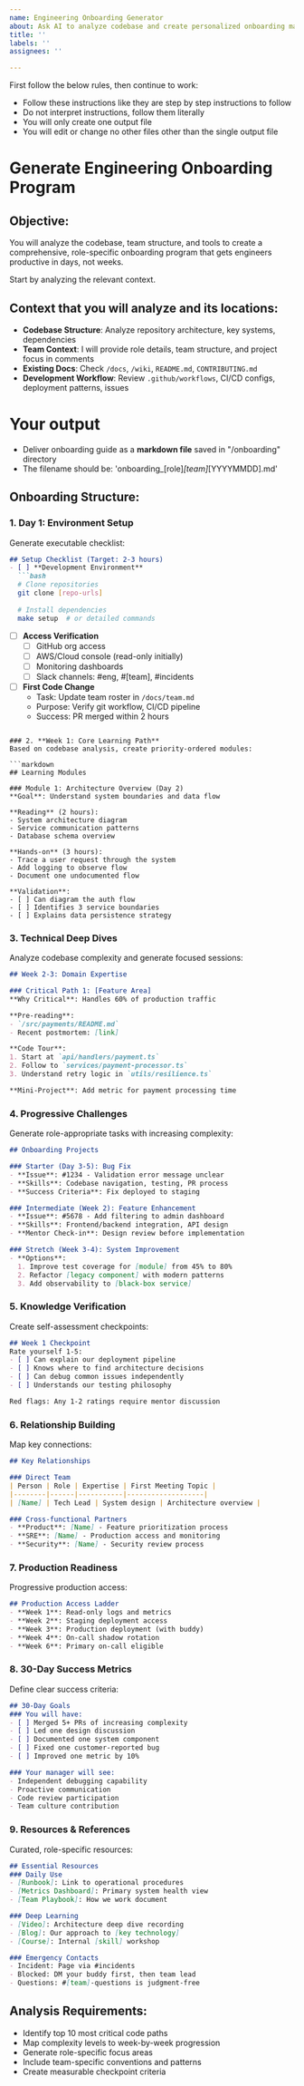 ```yaml
---
name: Engineering Onboarding Generator
about: Ask AI to analyze codebase and create personalized onboarding materials
title: ''
labels: ''
assignees: ''

---
```


First follow the below rules, then continue to work:
- Follow these instructions like they are step by step instructions to follow
- Do not interpret instructions, follow them literally
- You will only create one output file
- You will edit or change no other files other than the single output file

# Generate Engineering Onboarding Program

## Objective:
You will analyze the codebase, team structure, and tools to create a comprehensive, role-specific onboarding program that gets engineers productive in days, not weeks.

Start by analyzing the relevant context.

## Context that you will analyze and its locations:
- **Codebase Structure**: Analyze repository architecture, key systems, dependencies
- **Team Context**: I will provide role details, team structure, and project focus in comments
- **Existing Docs**: Check `/docs`, `/wiki`, `README.md`, `CONTRIBUTING.md`
- **Development Workflow**: Review `.github/workflows`, CI/CD configs, deployment patterns, issues

# Your output
- Deliver onboarding guide as a **markdown file** saved in "/onboarding" directory
- The filename should be: 'onboarding_[role]_[team]_[YYYYMMDD].md'

## Onboarding Structure:

### 1. **Day 1: Environment Setup**
Generate executable checklist:
```markdown
## Setup Checklist (Target: 2-3 hours)
- [ ] **Development Environment**
  ```bash
  # Clone repositories
  git clone [repo-urls]
  
  # Install dependencies
  make setup  # or detailed commands
  ```
- [ ] **Access Verification**
  - [ ] GitHub org access
  - [ ] AWS/Cloud console (read-only initially)
  - [ ] Monitoring dashboards
  - [ ] Slack channels: #eng, #[team], #incidents

- [ ] **First Code Change**
  - Task: Update team roster in `/docs/team.md`
  - Purpose: Verify git workflow, CI/CD pipeline
  - Success: PR merged within 2 hours
```

### 2. **Week 1: Core Learning Path**
Based on codebase analysis, create priority-ordered modules:

```markdown
## Learning Modules

### Module 1: Architecture Overview (Day 2)
**Goal**: Understand system boundaries and data flow

**Reading** (2 hours):
- System architecture diagram
- Service communication patterns
- Database schema overview

**Hands-on** (3 hours):
- Trace a user request through the system
- Add logging to observe flow
- Document one undocumented flow

**Validation**:
- [ ] Can diagram the auth flow
- [ ] Identifies 3 service boundaries
- [ ] Explains data persistence strategy
```

### 3. **Technical Deep Dives**
Analyze codebase complexity and generate focused sessions:

```markdown
## Week 2-3: Domain Expertise

### Critical Path 1: [Feature Area]
**Why Critical**: Handles 60% of production traffic

**Pre-reading**:
- `/src/payments/README.md`
- Recent postmortem: [link]

**Code Tour**:
1. Start at `api/handlers/payment.ts`
2. Follow to `services/payment-processor.ts`
3. Understand retry logic in `utils/resilience.ts`

**Mini-Project**: Add metric for payment processing time
```

### 4. **Progressive Challenges**
Generate role-appropriate tasks with increasing complexity:

```markdown
## Onboarding Projects

### Starter (Day 3-5): Bug Fix
- **Issue**: #1234 - Validation error message unclear
- **Skills**: Codebase navigation, testing, PR process
- **Success Criteria**: Fix deployed to staging

### Intermediate (Week 2): Feature Enhancement  
- **Issue**: #5678 - Add filtering to admin dashboard
- **Skills**: Frontend/backend integration, API design
- **Mentor Check-in**: Design review before implementation

### Stretch (Week 3-4): System Improvement
- **Options**: 
  1. Improve test coverage for [module] from 45% to 80%
  2. Refactor [legacy component] with modern patterns
  3. Add observability to [black-box service]
```

### 5. **Knowledge Verification**
Create self-assessment checkpoints:

```markdown
## Week 1 Checkpoint
Rate yourself 1-5:
- [ ] Can explain our deployment pipeline
- [ ] Knows where to find architecture decisions
- [ ] Can debug common issues independently
- [ ] Understands our testing philosophy

Red flags: Any 1-2 ratings require mentor discussion
```

### 6. **Relationship Building**
Map key connections:

```markdown
## Key Relationships

### Direct Team
| Person | Role | Expertise | First Meeting Topic |
|--------|------|-----------|-------------------|
| [Name] | Tech Lead | System design | Architecture overview |

### Cross-functional Partners
- **Product**: [Name] - Feature prioritization process
- **SRE**: [Name] - Production access and monitoring
- **Security**: [Name] - Security review process
```

### 7. **Production Readiness**
Progressive production access:

```markdown
## Production Access Ladder
- **Week 1**: Read-only logs and metrics
- **Week 2**: Staging deployment access
- **Week 3**: Production deployment (with buddy)
- **Week 4**: On-call shadow rotation
- **Week 6**: Primary on-call eligible
```

### 8. **30-Day Success Metrics**
Define clear success criteria:

```markdown
## 30-Day Goals
### You will have:
- [ ] Merged 5+ PRs of increasing complexity
- [ ] Led one design discussion
- [ ] Documented one system component
- [ ] Fixed one customer-reported bug
- [ ] Improved one metric by 10%

### Your manager will see:
- Independent debugging capability
- Proactive communication
- Code review participation
- Team culture contribution
```

### 9. **Resources & References**
Curated, role-specific resources:

```markdown
## Essential Resources
### Daily Use
- [Runbook]: Link to operational procedures
- [Metrics Dashboard]: Primary system health view
- [Team Playbook]: How we work document

### Deep Learning
- [Video]: Architecture deep dive recording
- [Blog]: Our approach to [key technology]
- [Course]: Internal [skill] workshop

### Emergency Contacts
- Incident: Page via #incidents
- Blocked: DM your buddy first, then team lead
- Questions: #[team]-questions is judgment-free
```

## Analysis Requirements:
- Identify top 10 most critical code paths
- Map complexity levels to week-by-week progression
- Generate role-specific focus areas
- Include team-specific conventions and patterns
- Create measurable checkpoint criteria
